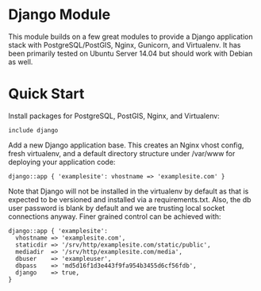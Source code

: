 # Django Module

This module builds on a few great modules to provide a Django application
stack with PostgreSQL/PostGIS, Nginx, Gunicorn, and Virtualenv. It has been
primarily tested on Ubuntu Server 14.04 but should work with Debian as well.

# Quick Start

Install packages for PostgreSQL, PostGIS, Nginx, and Virtualenv:

    include django

Add a new Django application base. This creates an Nginx vhost config, fresh virtualenv, and a default
directory structure under /var/www for deploying your application code:

    django::app { 'examplesite': vhostname => 'examplesite.com' }

Note that Django will not be installed in the virtualenv by default as that
is expected to be versioned and installed via a requirements.txt. Also, the db
user password is blank by default and we are trusting local socket connections
anyway. Finer grained control can be achieved with:

    django::app { 'examplesite':
      vhostname => 'examplesite.com',
      staticdir => '/srv/http/examplesite.com/static/public',
      mediadir  => '/srv/http/examplesite.com/media',
      dbuser    => 'exampleuser',
      dbpass    => 'md5d16f1d3e443f9fa954b3455d6cf56fdb',
      django    => true,
    }
